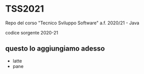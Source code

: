 # TSS2021

Repo del corso "Tecnico Sviluppo Software" a.f. 2020/21 - Java 

codice sorgente 2020-21

## questo lo aggiungiamo adesso

* latte
* pane
